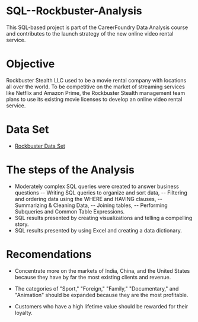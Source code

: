 # SQL--Rockbuster-Analysis
This SQL-based project is part of the CareerFoundry Data Analysis course and contributes to the launch strategy of the new online video rental service.

# Objective
Rockbuster Stealth LLC used to be a movie rental company with locations all over the world. To be competitive on the market of streaming services like Netflix and Amazon Prime, the Rockbuster Stealth management team plans to use its existing movie licenses to develop an online video rental service.

# Data Set
- [Rockbuster Data Set](http://www.postgresqltutorial.com/wp-content/uploads/2019/05/dvdrental.zip)

# The steps of the Analysis
- Moderately complex SQL queries were created to answer business questions
  -- Writing SQL queries to organize and sort data, 
  -- Filtering and ordering data using the WHERE and HAVING clauses, 
  -- Summarizing & Cleaning Data,
  -- Joining tables, 
  -- Performing Subqueries and Common Table Expressions.
- SQL results presented by creating visualizations and telling a compelling story.
- SQL results presented by using Excel and creating a data dictionary.

# Recomendations
 - Concentrate more on the markets of India, China, and the United States because they have by far the most existing clients and revenue.
 
 - The categories of "Sport," "Foreign," "Family," "Documentary," and "Animation" should be expanded because they are the most profitable.
  
 - Customers who have a high lifetime value should be rewarded for their loyalty.
